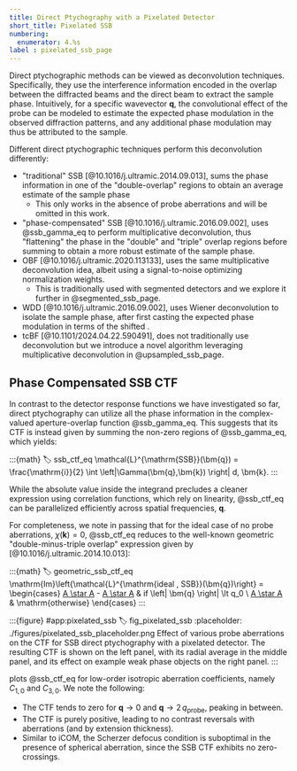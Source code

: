 ```yaml
---
title: Direct Ptychography with a Pixelated Detector
short_title: Pixelated SSB
numbering:
  enumerator: 4.%s
label : pixelated_ssb_page
---
```


Direct ptychographic methods can be viewed as deconvolution techniques.
Specifically, they use the interference information encoded in the overlap between the diffracted beams and the direct beam to extract the sample phase.
Intuitively, for a specific wavevector $\bm{q}$, the convolutional effect of the probe can be modeled to estimate the expected phase modulation in the observed diffraction patterns, and any additional phase modulation may thus be attributed to the sample.

Different direct ptychographic techniques perform this deconvolution differently:

- "traditional" SSB [@10.1016/j.ultramic.2014.09.013], sums the phase information in one of the "double-overlap" regions to obtain an average estimate of the sample phase
  - This only works in the absence of probe aberrations and will be omitted in this work.
- "phase-compensated" SSB [@10.1016/j.ultramic.2016.09.002], uses @ssb_gamma_eq to perform multiplicative deconvolution, thus "flattening" the phase in the "double" and "triple" overlap regions before summing to obtain a more robust estimate of the sample phase.
- OBF [@10.1016/j.ultramic.2020.113133], uses the same multiplicative deconvolution idea, albeit using a signal-to-noise optimizing normalization weights.
  - This is traditionally used with segmented detectors and we explore it further in @segmented_ssb_page.
- WDD [@10.1016/j.ultramic.2016.09.002], uses Wiener deconvolution to isolate the sample phase, after first casting the expected phase modulation in terms of the shifted [](wiki:Wigner_distribution_function).
- tcBF [@10.1101/2024.04.22.590491], does not traditionally use deconvolution but we introduce a novel algorithm leveraging multiplicative deconvolution in @upsampled_ssb_page.

## Phase Compensated SSB CTF

In contrast to the detector response functions we have investigated so far, direct ptychography can utilize all the phase information in the complex-valued aperture-overlap function @ssb_gamma_eq.
This suggests that its CTF is instead given by summing the non-zero regions of @ssb_gamma_eq, which yields:

:::{math}
:label: ssb_ctf_eq
\mathcal{L}^{\mathrm{SSB}}(\bm{q}) = \frac{\mathrm{i}}{2} \int  \left|\Gamma(\bm{q},\bm{k}) \right| d\, \bm{k}.
:::

While the absolute value inside the integrand precludes a cleaner expression using correlation functions, which rely on linearity, @ssb_ctf_eq can be parallelized efficiently across spatial frequencies, $\bm{q}$.

For completeness, we note in passing that for the ideal case of no probe aberrations, $\chi(\bm{k})=0$, @ssb_ctf_eq reduces to the well-known geometric "double-minus-triple overlap" expression given by [@10.1016/j.ultramic.2014.10.013]:

:::{math}
:label: geometric_ssb_ctf_eq
\mathrm{Im}\left\{\mathcal{L}^{\mathrm{ideal \, SSB}}(\bm{q})\right\} = \begin{cases} [A \star A](\bm{q}) - [A \star A](2\,\bm{q}) & if \left| \bm{q} \right| \lt q_0 \\
[A \star A](\bm{q}) & \mathrm{otherwise}
\end{cases}
:::

:::{figure} #app:pixelated_ssb
:label: fig_pixelated_ssb
:placeholder: ./figures/pixelated_ssb_placeholder.png
Effect of various probe aberrations on the CTF for SSB direct ptychography with a pixelated detector.
The resulting CTF is shown on the left panel, with its radial average in the middle panel, and its effect on example weak phase objects on the right panel.
:::

[](#fig_pixelated_ssb) plots @ssb_ctf_eq for low-order isotropic aberration coefficients, namely $C_{1,0}$ and $C_{3,0}$.
We note the following:

- The CTF tends to zero for $\bm{q} \rightarrow 0$ and $\bm{q} \rightarrow 2\, q_{\mathrm{probe}}$, peaking in between.
- The CTF is purely positive, leading to no contrast reversals with aberrations (and by extension thickness).
- Similar to iCOM, the Scherzer defocus condition is suboptimal in the presence of spherical aberration, since the SSB CTF exhibits no zero-crossings.
